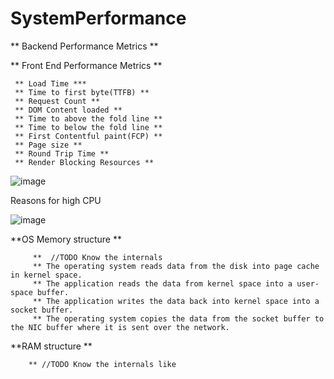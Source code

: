 # SystemPerformance

** Backend Performance Metrics **


** Front End Performance Metrics **

     ** Load Time ***
     ** Time to first byte(TTFB) **
     ** Request Count **
     ** DOM Content loaded **
     ** Time to above the fold line **
     ** Time to below the fold line **
     ** First Contentful paint(FCP) **
     ** Page size **
     ** Round Trip Time **
     ** Render Blocking Resources **


![image](https://github.com/learningdebunked/SystemPerformance/assets/7702406/8cd151bb-f7b4-4b9e-aa49-66b74046087a)

Reasons for high CPU

![image](https://github.com/learningdebunked/SystemPerformance/assets/7702406/ea7ac536-a409-4aa9-831e-a65e8c76da96)


**OS Memory structure **

         **  //TODO Know the internals
         ** The operating system reads data from the disk into page cache in kernel space.
         ** The application reads the data from kernel space into a user-space buffer.
         ** The application writes the data back into kernel space into a socket buffer.
         ** The operating system copies the data from the socket buffer to the NIC buffer where it is sent over the network.
         
**RAM structure **

        ** //TODO Know the internals like 
